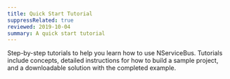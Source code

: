 ```yaml
---
title: Quick Start Tutorial
suppressRelated: true
reviewed: 2019-10-04
summary: A quick start tutorial
---
```


Step-by-step tutorials to help you learn how to use NServiceBus. Tutorials include concepts, detailed instructions for how to build a sample project, and a downloadable solution with the completed example.
